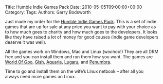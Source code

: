 Title: Humble Indie Games Pack
Date: 2010-05-05T09:00:00+00:00
Category: 
Tags: 
Authors: Garry Bodsworth

Just made my order for the [Humble Indie Games Pack][1]. This is a set of indie games that are up for sale at any price you want to pay with your choice as to how much goes to charity and how much goes to the developers. It looks like they have raised a lot of money for good causes (indie game developers deserve it was well).

All the games work on Windows, Mac and Linux (woohoo!) They are all DRM free and you can install them and run them how you want. The games are [World Of Goo][2], [Gish][3], [Aquaria][4], [Lugaru][5], and [Penumbra][6].

Time to go and install them on the wife&#8217;s Linux netbook &#8211; after all you always need more games on Linux.

 [1]: http://www.wolfire.com/humble
 [2]: http://2dboy.com/games.php
 [3]: http://www.crypticsea.com/gish/
 [4]: http://www.bit-blot.com/aquaria/
 [5]: http://www.wolfire.com/lugaru
 [6]: http://www.penumbragame.com/ageGate.php